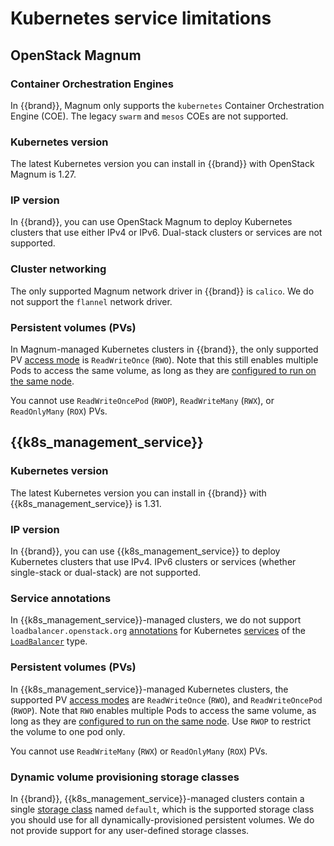 # Kubernetes service limitations


## OpenStack Magnum

### Container Orchestration Engines

In {{brand}}, Magnum only supports the `kubernetes` Container Orchestration Engine (COE).
The legacy `swarm` and `mesos` COEs are not supported.

### Kubernetes version

The latest Kubernetes version you can install in {{brand}} with OpenStack Magnum is 1.27.

### IP version

In {{brand}}, you can use OpenStack Magnum to deploy Kubernetes clusters that use either IPv4 or IPv6.
Dual-stack clusters or services are not supported.

### Cluster networking

The only supported Magnum network driver in {{brand}} is `calico`.
We do not support the `flannel` network driver.

### Persistent volumes (PVs)

In Magnum-managed Kubernetes clusters in {{brand}}, the only supported PV [access mode](https://kubernetes.io/docs/concepts/storage/persistent-volumes/#access-modes) is `ReadWriteOnce` (`RWO`).
Note that this still enables multiple Pods to access the same volume, as long as they are [configured to run on the same node](https://kubernetes.io/docs/concepts/scheduling-eviction/assign-pod-node/).

You cannot use `ReadWriteOncePod` (`RWOP`), `ReadWriteMany` (`RWX`), or `ReadOnlyMany` (`ROX`) PVs.

## {{k8s_management_service}}

### Kubernetes version

The latest Kubernetes version you can install in {{brand}} with {{k8s_management_service}} is 1.31.

### IP version

In {{brand}}, you can use {{k8s_management_service}} to deploy Kubernetes clusters that use IPv4.
IPv6 clusters or services (whether single-stack or dual-stack) are not supported.

### Service annotations

In {{k8s_management_service}}-managed clusters, we do not support `loadbalancer.openstack.org` [annotations](https://github.com/kubernetes/cloud-provider-openstack/blob/master/docs/openstack-cloud-controller-manager/expose-applications-using-loadbalancer-type-service.md) for Kubernetes [services](https://kubernetes.io/docs/concepts/services-networking/service/) of the [`LoadBalancer`](https://kubernetes.io/docs/concepts/services-networking/service/#loadbalancer) type.

### Persistent volumes (PVs)

In {{k8s_management_service}}-managed Kubernetes clusters, the supported PV [access modes](https://kubernetes.io/docs/concepts/storage/persistent-volumes/#access-modes) are `ReadWriteOnce` (`RWO`), and `ReadWriteOncePod` (`RWOP`).
Note that `RWO` enables multiple Pods to access the same volume, as long as they are [configured to run on the same node](https://kubernetes.io/docs/concepts/scheduling-eviction/assign-pod-node/).
Use `RWOP` to restrict the volume to one pod only.

You cannot use `ReadWriteMany` (`RWX`) or `ReadOnlyMany` (`ROX`) PVs.

### Dynamic volume provisioning storage classes

In {{brand}}, {{k8s_management_service}}-managed clusters contain a single [storage class](https://kubernetes.io/docs/concepts/storage/storage-classes/) named `default`, which is the supported storage class you should use for all dynamically-provisioned persistent volumes.
We do not provide support for any user-defined storage classes.
